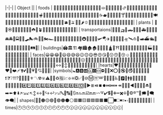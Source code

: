|-|-|
   | Object ||
   | foods | 🍕🍔🍟🌭🍿🧂🥓🥚🍳🧇🥞🧈🍞🥐🥨🥯🥖🫓🧀🥗🥙🥪🌮🌯🫔🥫🍖🍗🥩🍠🥟🥠🥡🍱🍘🍙🍚🍛🍜🦪🍣🍤🍥🥮🍢🧆🥘🍲🫕🍝🥣🥧🍦🍧🍨🍩🍪🎂🍰🧁🍫🍬🍭🍡🍮🍯🍼🥛🧃☕🫖🍵🧉🍶🍾🍷🍸🍹🍺🍻🥂🥃🫗🧊🥤🧋🥢🍽️🍴🥄🏺🥝🥥🍇🍈🍉🍊🍋🍋‍🟩🍌🍍🥭🍎🍏🍐🍑🍒🍓🫐🍅🫒🍆🌽🌶️🫑🍄🥑🥒🥬🥦🥔🧄🧅🥕🌰🫚🫛🥜🍄‍🟫🫘|
   | plants | 💐🌸🏵️🌹🌺🌻🌼🌷🪻🥀☘️🌱🪴🌲🌳🌴🌵🌾🌿🍀🍁🍂🍃🪹🪺|
    | transportaions|🚗🚓🚕🛺🚙🛻🚌🚐🚎🚑🚒🚚🚛🚜🚘🚔🚖🚍🦽🦼🛹🛼🚲🛴🛵🏍️🏎️🚄🚅🚈🚝🚞🚃🚋🚆🚉🚊🚇🚟🚠🚡🚂🛩️🪂✈️🛫🛬💺🚁🚀🛸🛰️⛵🚤🛥️⛴️🛳️🚢⚓🛟🚏⛽🛞🚨🚥🚦🚧🛤️🧭|
    | buildings|🏟️🏛️🏗️🏘️🏙️🏚️🏠🏡⛪🕋🕌🛕🕍⛩️🏢🏣🏤🏥🏦🏨🏩🏪🏫🏬🏭🏯🏰💒🗼🌉🗽⛲🌁🌃🌆|
    | faces|😀😁😂🤣😃😄😅😆😉😊😋😎😍😘🥰😗😙🥲😚☺️🙂🤗🤩🤔🫡🤨😐😑😶🫥😶‍🌫️🙄😏😣😥😮🤐😯😪😫🥱😴😌😛😜😝🤤😒😓😔😕🫤🙃🫠🤑😲☹️🙁😖😞😟😤😢😭😦😧😨😩🤯😬😮‍💨😰😱🥵🥶😳🤪😵😵‍💫🥴😠😡🤬😷🤒🤕🤢🤮🤧😇🥳🥸🥺🥹🤠🤡🤥🫨🙂‍↔️🙂‍↕️🤫🤭🫢🫣🧐🤓😈👿👹🤖|
    |hearts|❤️🩷🧡💛💚💙🩵💜🤎🖤🩶🤍💔❤️‍🔥❤️‍🩹❣️💕💞💓💗💖💘💝💟💌|
 |symbols|🚼🅰️🅱️🆎🆑🅾️🆘⛔🛑📛❌⭕🚫🔇🔕🚭🚷🚯🚳🚱🔞📵❗❕❓❔‼️⁉️💯🔅🔆🔱⚜️〽️☢️☣️⚠️🚸🔰♻️🈯💹❇️✳️❎✅💠🌐Ⓜ️🈂️➿🛂🛃🛄🛅♿🚾🅿️🚰🚹🚺🚻🚮📶🛜🈁🆖🆗🆙🆒🆕🆓#️⃣*️⃣0️⃣1️⃣2️⃣3️⃣4️⃣5️⃣6️⃣7️⃣8️⃣9️⃣🔟🔢▶️⏸️⏯️⏹️⏺️⏭️⏮️⏩⏪🔀🔁🔂◀️🔼⏫🔽⏬⏏️🎦➡️⬅️⬆️⬇️↗️↘️↙️↖️↕️↔️🔄️↪️↩️⤴️⤵️ℹ️🔤🔡🔠🔣🔃🔛🔝🔜☑️🔚🔙〰️➰✔️💲💱➕➖✖️➗🟰©️®️™️💭🗯️💬🗨️👁️‍🗨️|
    | shapes|🔘🔴🟠🟡🟢🔵🟣🟤⚫⚪🟥🟧🟨🟩🟦🟪🟫⬛⬜◼️◻️◾◽▪️▫️🔶🔸🔷🔹🔺🔻🔲🔳|
    | times|🕐🕑🕒🕓🕔🕕🕖🕗🕘🕙🕚🕛🕜🕝🕞🕟🕠🕡🕢🕣🕤🕥🕦🕧|






